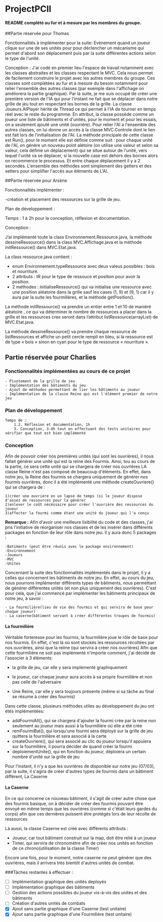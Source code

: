 # ProjectPCII 
#### README complété au fur et à mesure par les membres du groupe.

##Partie réservée pour Thomas

Fonctionnalités à implémenter pour la suite:
Evènement quand un joueur clique sur une de ses unités pour pour déclencher un mécanisme qui permet d'abord son déplacement puis par la suite différentes actions selon le type de l'unité.

Conception :
J'ai codé en premier lieu l'espace de travail notamment avec les classes abstraites et les classes respectant le MVC. Cela nous permet de facilement construire le projet avec les autres membres du groupe. Ces classes sont complétées au fur et à mesure du besoin notamment pour relier l'ensemble des autres classes (par exemple dans l'affichage on améliorera la partie graphique). 
Par la suite, je me suis occupé de créer une première version de l'IA qui pour l'instant  ne fait que se déplacer dans notre grille de jeu tout en respectant les bornes de la grille.
La classe Joueurs.AIPlayer hérite de Thread ce qui permet à l'IA de tourner en temps réel avec le reste du programme. En attribut, la classe possède comme un joueur une liste de bâtiments et d'unités, pour le moment et pour les essais, on a seulement ajouté une unité (ouvrière).
Pour relier l'AI a l'ensemble des autres classes, on lui donne un accès à la classe MVC.Controle dont le lien est fait lors de l'initialisation de l'AI.
La méthode principale de cette classe est Run(), pour le moment elle est définie comme suit : 
pour chaque unité de l'AI, on génère un nouveau point alétoire (on utilise une valeur et selon sa valeur, cela définie un déplacement)  qui se situe autour de l'unité, vers lequel l'unité va se déplacer, si la nouvelle case est dehors des bornes alors on recommence le processus.
Et entre chaque déplacement il y a 2 secondes. L'ensemble des méthodes sont simplement des getters et des setters pour simplifier l'accès aux éléments de L'AI.

##Partie réservée pour Arsène

Fonctionnalités implémenter :

-création et placement des ressources sur la grille de jeu.

Plan de développement : 

Temps : 1 à 2h pour la conception, réflexion et documentation.

Conception :  

J’ai implémenté toute la class Environnement.Ressource.java, la méthode dessineRessource() dans la class MVC.Affichage.java et la méthode initRessource() dans MVC.Etat.java.

La class ressource.java contient : 
- enum Environnement.typeRessource avec deux valeus possibles : bois et nourriture.
- 2 attributs : tR pour le type de ressouce et position pour avoir la position.
- 2 méthodes : initialiseRessource() qui va initialise une ressource avec une position aléatoire dans la grille sauf les cases (1, 9) et (9, 1) car il y aura par la suite les fourmilières, et la méthode getPosition().

La méthode initRessource() va prendre un entier entre 1 et 10 de maniéré aléatoire , ce qui va déterminer le nombre de ressources a placer dans la grille et les ressources cree seront dans l’attribut listRessource(arrayList) de MVC.Etat.java.

La méthode dessineRessource() va prendre chaque ressource de listRessources et affiche un petit cercle rempli en bleu, si la ressource est de type « bois » sinon en cyan pour le type de ressource « nourriture ». 

## Partie réservée pour Charlies
### Fonctionnalités implémentées au cours de ce projet
    - Pivotement de la grille de jeu
    - Implémentation des bâtiments du jeu
    - Ajout de méthodes permettant de lier les bâtiments au joueur
    - Implémentation de la classe Reine qui est l'élément premier de notre jeu

### Plan de développement
    Temps de : 
        1.2. Réflexion et documentation, 1h
        3. Conception, 3-4h tout en effectuant des tests unitaires pour vérifier que tout est bien implémenté

### Conception
Afin de pouvoir créer nos premières unités (qui sont les ouvrières), il nous fallait générer une unité qui est la reine des Fourmis.
Ainsi, tou au cours de la partie, ce sera cette unité qui se chargera de créer nos ouvrières
LA classe Reine n'est pas composé de beaucoup d'éléments. En effet, dans notre jeu, la Reine des fourmis se chargera 
uniquement de générer nos fourmis ouvrières, donc il a été implémenté une méthode createOuvriere() qui se chargera de : 

    1)créer une ouvrière en un lapse de temps (si le joueur dispose d'assez de ressources pour la générer
    2)enlever le coût nécéssaire pour créer l'ouvrière des ressources du joueur
    3)affecter la fourmi comme étant une unité du joueur qui l'a conçu

**Remarque :**
    Afin d'avoir une meilleure lisibilité du code et des classes, j'ai pris l'initiative de réorganiser nos classes et 
de les insérer dans différents packages en fonction de leur rôle dans notre jeu.
Il y aura donc 5 packages :

    -Batiments (peut être réunis avec le package environnement)
    -Environnement
    -Joueurs
    -MVC
    -Unites

Concernant la suite des fonctionnalités implémentés dans le projet, il y a celles qui concernent les bâtiments de notre jeu.
En effet, au cours du jeu, nous pourrons implémenter différents types de bâtiments, nous permettant de générer différentes unités (et non plus uniquement des ouvrières).
C'est pour cela, que j'ai commencé par implémenter les bâtiments principaux de notre jeu, à savoir :
    
    - La fourmilière(lieu de vie des fourmis et qui servira de base pour chaque joueur)
    - La caserne(bâtiment servant à créer différentes troupes de fourmis)

#### La fourmilière
Véritable forteresse pour les fourmis, la fourmilière joue le rôle de base pour nos fourmis.
En effet, c'est là où sont stockés les ressources récoltées par nos ouvrières, ainsi que la reiine (qui servira à créer nos ouvrières)
Afin que cette fourmilière ne soit pas implémenté n'importe comment, j'ai décidé de l'associer à 3 éléments:

* la grille de jeu, car elle y sera implémenté graphiquement

* le joueur, car chaque joueur aura accès à sa propre fourmilière et non pas celle de l'adversaire 

* Une Reine, car elle y sera toujours présente (même si sa tâche au final se résume à créer des fourmis)


Dans cette classe, plusieurs méthodes utiles au développement du jeu ont étés implémentées:
* addFourmiAll(), qui se chargera d'ajouter la fourmi crée par la reine non seulement au joueur mais aussi à la fourmilière où elle a été crée
* remFourmiBat(), qui lorsqu'une fourmi sera déployé sur la grille de jeu quittera la fourmilière et sera associé à la carte
* createOuvriere(), qui sera associé au clic du joueur lorsqu'il appuiera sur la fourmilière, il pourra décider de quand créer la fourmi
* deploiementUnite(), qui en fonction du joueur, déploiera un certain nombre d'unité sur la grille de jeu

Pour l'instant, il n'y a que les ouvrières de disponible sur notre jeu (07/03), par la suite, il s'agira de créer d'autres types de fourmis dans un bâtiment différent, La Caserne

#### La Caserne
En ce qui concerne ce nouveau bâtiment, il s'agit de créer autre chose que des fourmis basique, on à décider de créer des fourmis pouvant être envoyé en même temps 
que les ouvrières (comme si c'était leurs gardes du corps) afin que ces dernières puissent être protégés lors de leur récolte de ressources

Là aussi, la classe Caserne est créé avec différents attributs :
* Joueur, car tout bâtiment construit sur la map, doit être relié à un joueur
* Timer, qui servira de chronomètre afin de créer nos unités en fonction de ce chrono(utilisation de la classe Timer)

Encore une fois, pour le moment, notre caserne ne peut générer que des ouvrières, mais il arrivera très bientôt d'autres unités de combat.

###Tâches restantes à effectuer :
- [ ] Implémentation graphique des unités deployés
- [ ] Implémentation graphique des bâtiments
- [ ] Gestion des actions possibles du joueur vis-à-vis des unités et des bâtiments
- [ ] Création d'autres unités de combats
- [X] Ajout sans partie graphique d'une Caserne (test unitaire)
- [X] Ajout sans partie graphique d'une Fourmilière (test unitaire)
